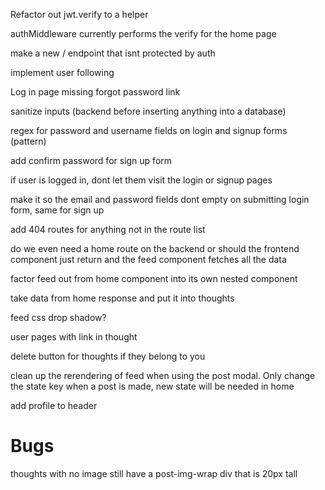 Refactor out jwt.verify to a helper

authMiddleware currently performs the verify for the home page

make a new / endpoint that isnt protected by auth

implement user following

Log in page missing forgot password link

sanitize inputs (backend before inserting anything into a database)

regex for password and username fields on login and signup forms (pattern)

add confirm password for sign up form

if user is logged in, dont let them visit the login or signup pages

make it so the email and password fields dont empty on submitting login form, same for sign up

add 404 routes for anything not in the route list

do we even need a home route on the backend or should the frontend component just return and the feed component fetches all the data

factor feed out from home component into its own nested component

take data from home response and put it into thoughts

feed css drop shadow?

user pages with link in thought

delete button for thoughts if they belong to you

clean up the rerendering of feed when using the post modal. Only change the state key when a post is made, new state will be needed in home

add profile to header


# Bugs

thoughts with no image still have a post-img-wrap div that is 20px tall
